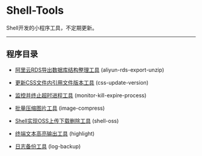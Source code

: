 # Shell-Tools

Shell开发的小程序工具，不定期更新。

---

## 程序目录

* [阿里云RDS导出数据库结构整理工具](./aliyun-rds-export-unzip) (aliyun-rds-export-unzip)

* [更新CSS文件内引用文件版本工具](./css-update-version) (css-update-version)

* [监控并终止超时进程工具](./monitor-kill-expire-process) (monitor-kill-expire-process)

* [批量压缩图片工具](./image-compress) (image-compress)

* [Shell实现OSS上传下载删除工具](./shell-oss) (shell-oss)

* [终端文本高亮输出工具](./highlight) (highlight)

* [日志备份工具](./log-backup) (log-backup)
